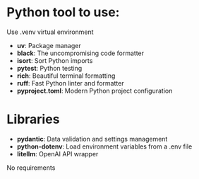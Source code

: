 # Python tool to use:

Use .venv virtual environment

- **uv**: Package manager
- **black**: The uncompromising code formatter
- **isort**: Sort Python imports
- **pytest**: Python testing
- **rich**: Beautiful terminal formatting
- **ruff**: Fast Python linter and formatter
- **pyproject.toml**: Modern Python project configuration

# Libraries

- **pydantic**: Data validation and settings management
- **python-dotenv**: Load environment variables from a .env file
- **litellm**: OpenAI API wrapper

No requirements
